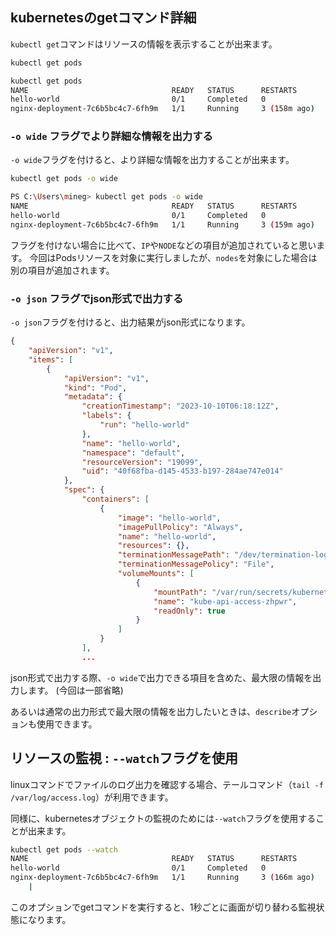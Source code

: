 




## kubernetesのgetコマンド詳細

`kubectl get`コマンドはリソースの情報を表示することが出来ます。

```sh
kubectl get pods
```

```sh
kubectl get pods
NAME                                READY   STATUS      RESTARTS       AGE
hello-world                         0/1     Completed   0              16d
nginx-deployment-7c6b5bc4c7-6fh9m   1/1     Running     3 (158m ago)   14d
```


### `-o wide` フラグでより詳細な情報を出力する

`-o wide`フラグを付けると、より詳細な情報を出力することが出来ます。


```sh
kubectl get pods -o wide
```

```sh
PS C:\Users\mineg> kubectl get pods -o wide
NAME                                READY   STATUS      RESTARTS       AGE   IP          NODE             NOMINATED NODE   READINESS GATES
hello-world                         0/1     Completed   0              16d   <none>      docker-desktop   <none>           <none>
nginx-deployment-7c6b5bc4c7-6fh9m   1/1     Running     3 (159m ago)   14d   10.1.0.58   docker-desktop   <none>           <none>
```

フラグを付けない場合に比べて、`IP`や`NODE`などの項目が追加されていると思います。
今回はPodsリソースを対象に実行しましたが、`nodes`を対象にした場合は別の項目が追加されます。


### `-o json` フラグでjson形式で出力する

`-o json`フラグを付けると、出力結果がjson形式になります。

```json
{
    "apiVersion": "v1",
    "items": [
        {
            "apiVersion": "v1",
            "kind": "Pod",
            "metadata": {
                "creationTimestamp": "2023-10-10T06:18:12Z",
                "labels": {
                    "run": "hello-world"
                },
                "name": "hello-world",
                "namespace": "default",
                "resourceVersion": "19099",
                "uid": "40f68fba-d145-4533-b197-284ae747e014"
            },
            "spec": {
                "containers": [
                    {
                        "image": "hello-world",
                        "imagePullPolicy": "Always",
                        "name": "hello-world",
                        "resources": {},
                        "terminationMessagePath": "/dev/termination-log",
                        "terminationMessagePolicy": "File",
                        "volumeMounts": [
                            {
                                "mountPath": "/var/run/secrets/kubernetes.io/serviceaccount",
                                "name": "kube-api-access-zhpwr",
                                "readOnly": true
                            }
                        ]
                    }
                ],
                ...
```

json形式で出力する際、`-o wide`で出力できる項目を含めた、最大限の情報を出力します。
(今回は一部省略)

あるいは通常の出力形式で最大限の情報を出力したいときは、`describe`オプションも使用できます。



## リソースの監視 : `--watch`フラグを使用

linuxコマンドでファイルのログ出力を確認する場合、テールコマンド（`tail -f /var/log/access.log`）が利用できます。

同様に、kubernetesオブジェクトの監視のためには`--watch`フラグを使用することが出来ます。


```sh
kubectl get pods --watch
NAME                                READY   STATUS      RESTARTS       AGE
hello-world                         0/1     Completed   0              16d
nginx-deployment-7c6b5bc4c7-6fh9m   1/1     Running     3 (166m ago)   15d
    |
```

このオプションでgetコマンドを実行すると、1秒ごとに画面が切り替わる監視状態になります。


















